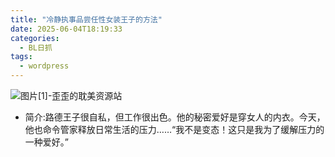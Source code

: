 ```yaml
---
title: "冷静执事品尝任性女装王子的方法"
date: 2025-06-04T18:19:33
categories:
  - BL日抓
tags:
  - wordpress
---
```


![图片[1]-歪歪的耽美资源站](/images/%e5%86%b7%e9%9d%99%e6%89%a7%e4%ba%8b%e5%93%81%e5%b0%9d%e4%bb%bb%e6%80%a7%e5%a5%b3%e8%a3%85%e7%8e%8b%e5%ad%90%e7%9a%84%e6%96%b9%e6%b3%95-0.jpg)

*   简介:路德王子很自私，但工作很出色。他的秘密爱好是穿女人的内衣。今天，他也命令管家释放日常生活的压力……“我不是变态！这只是我为了缓解压力的一种爱好。”
